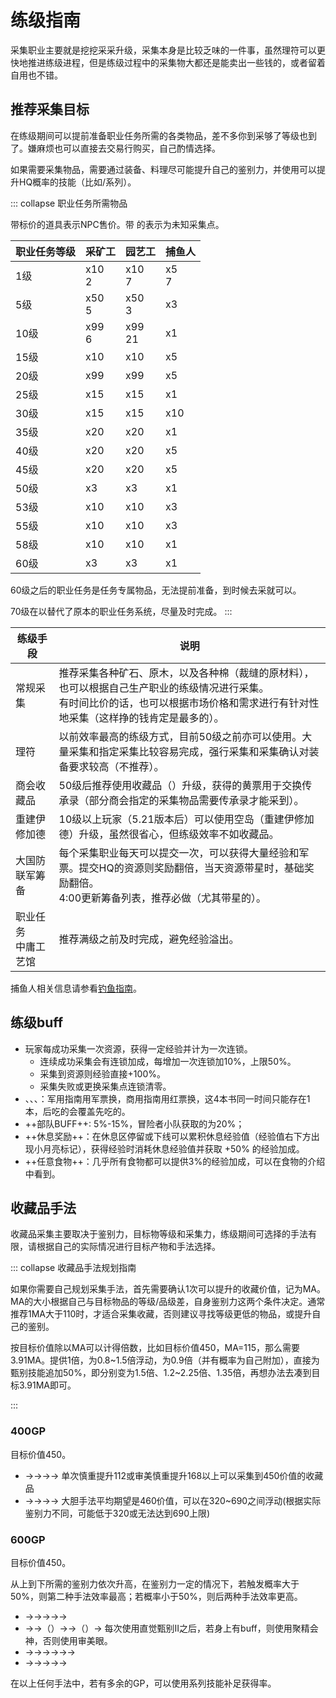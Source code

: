 # 练级指南

采集职业主要就是挖挖采采升级，采集本身是比较乏味的一件事，虽然理符可以更快地推进练级进程，但是练级过程中的采集物大都还是能卖出一些钱的，或者留着自用也不错。

## 推荐采集目标

在练级期间可以提前准备职业任务所需的各类物品，差不多你到采够了等级也到了。嫌麻烦也可以直接去交易行购买，自己酌情选择。

如果需要采集<i class="xiv hq"></i>物品，需要通过装备、料理尽可能提升自己的鉴别力，并使用可以提升HQ概率的技能（比如<Action name="发掘" />/<Action name="转变" />系列）。

::: collapse 职业任务所需物品

带标价的道具表示NPC售价。带 <i class="xiv timer"></i> 的表示为未知采集点。

| 职业任务等级 |  采矿工  |  园艺工  |  捕鱼人  |
| -- | -- | -- | -- |
| 1级 | <item name="铜矿" />x10<br>2<i class="xiv gil"></i> | <item name="乳胶" />x10<br>7<i class="xiv gil"></i> | <item name="罗敏萨鳀鱼" />x5<br>7<i class="xiv gil"></i> |
| 5级 | <item name="骨片" />x50<br>5<i class="xiv gil"></i>  | <item name="枫树树汁" />x50<br>3<i class="xiv gil"></i>  | <item name="海港鲱" />x3 |
| 10级 | <item name="黑曜石" />x99<br>6<i class="xiv gil"></i>  | <item name="乌鸦之羽" />x99<br>21<i class="xiv gil"></i>  | <item name="公主鳟" /><i class="xiv hq"></i>x1 |
| 15级 | <item name="朱砂" /><i class="xiv hq"></i>x10 | <item name="马郁兰" /><i class="xiv hq"></i>x10 | <item name="海神刀" />x5 |
| 20级 | <item name="1级碳化暗物质" />x99 | <item name="1级碳化暗物质" />x99 | <item name="暖水鳟" />x5 |
| 25级 | <item name="发泡水" /><i class="xiv hq"></i>x15 | <item name="甘菊" /><i class="xiv hq"></i>x15 | <item name="黑鲶鱼" />x1 |
| 30级 | <item name="飞龙黑曜石" /><i class="xiv hq"></i>x15 | <item name="鳄梨" /><i class="xiv hq"></i>x15 | <item name="满月沙丁鱼" />x10 |
| 35级 | <item name="紫水晶原石" /><i class="xiv hq"></i>x20 | <item name="月桂" /><i class="xiv hq"></i>x20 | <item name="沙鲶鱼" />x1 |
| 40级 | <item name="翡翠原石" /><i class="xiv hq"></i>x20 | <item name="西葫芦" /><i class="xiv hq"></i>x20 | <item name="求雨鱼" />x5 |
| 45级 | <item name="绿金矿" /><i class="xiv hq"></i>x20 | <item name="槲寄生" /><i class="xiv hq"></i>x20 | <item name="破云飞鱼" />x5 |
| 50级 | <i class="xiv timer"></i> <item name="玄铁矿" />x3 | <i class="xiv timer"></i> <item name="云杉原木" />x3 | <item name="马兹拉雅枪鱼" />x1 |
| 53级 | <item name="灵银矿" /><i class="xiv hq"></i>x10 | <item name="云海洋葱" /><i class="xiv hq"></i>x10 | <item name="碎冰鱼" /><i class="xiv hq"></i>x3 |
| 55级 | <item name="白钛矿" /><i class="xiv hq"></i>x10 | <item name="绿宝石豆" /><i class="xiv hq"></i>x10 | <item name="暗影须" /><i class="xiv hq"></i>x3 |
| 58级 | <item name="硬银矿" /><i class="xiv hq"></i>x10 | <item name="桦木原木" /><i class="xiv hq"></i>x10 | <item name="气球鲀" /><i class="xiv hq"></i>x1 |
| 60级 | <i class="xiv timer"></i> <item name="精金矿" /><i class="xiv hq"></i>x3 | <i class="xiv timer"></i> <item name="卡贝基野菜" /><i class="xiv hq"></i>x3 | <item name="飞猫杀手" /><i class="xiv hq"></i>x1 |

60级之后的职业任务是任务专属物品，无法提前准备，到时候去采就可以。

70级在<Pos name="水晶都" :x="10" :y="8.5" />以<quest name="中庸工艺馆" type="plus" />替代了原本的职业任务系统，尽量及时完成。
:::

| 练级手段 | 说明 |
| -- | -- |
| 常规采集 | 推荐采集各种矿石、原木，以及各种棉（裁缝的原材料），也可以根据自己生产职业的练级情况进行采集。<br>有时间比价的话，也可以根据市场价格和需求进行有针对性地采集（这样挣的钱肯定是最多的）。 |
| 理符 | 以前效率最高的练级方式，目前50级之前亦可以使用。大量采集和指定采集比较容易完成，强行采集和采集确认对装备要求较高（不推荐）。 |
| 商会收藏品 | 50级后推荐使用收藏品（<i class="xiv collectables"></i>）升级，获得的黄票用于交换传承录（部分商会指定的采集物品需要传承录才能采到）。 |
| 重建伊修加德 | 10级以上玩家（5.21版本后）可以使用空岛（重建伊修加德）升级，虽然很省心，但练级效率不如收藏品。 |
| 大国防联军筹备 | 每个采集职业每天可以提交一次，可以获得大量经验和军票。提交HQ的资源则奖励翻倍，当天资源带星时，基础奖励翻倍。<br><i class="xiv local-time-chs"></i>4:00更新筹备列表，推荐必做（尤其带星的）。 |
| 职业任务<br>中庸工艺馆 | 推荐满级之前及时完成，避免经验溢出。 |

捕鱼人相关信息请参看[钓鱼指南](/topic/fisher.md)。

## 练级buff

- 玩家每成功采集一次资源，获得一定经验并计为一次连锁。
  + 连续成功采集会有连锁加成，每增加一次连锁加10%，上限50%。
  + 采集到<i class="xiv hq"></i>资源则经验直接+100%。
  + 采集失败或更换采集点连锁清零。
- <item name="军用生存学指南" />、<item name="军用生存学指南第二卷" />、<item name="商用生存学指南" />、<item name="改订版生存学指南" />：军用指南用军票换，商用指南用红票换，这4本书同一时间只能存在1本，后吃的会覆盖先吃的。
- ++部队BUFF++: 5%-15%，冒险者小队获取的<item name="军用生存学指南第三卷" />为20%；
- ++休息奖励++：在休息区停留或下线可以累积休息经验值（经验值右下方出现小月亮标记），获得经验时消耗休息经验值并获取 +50% 的经验加成。
- ++任意食物++：几乎所有食物都可以提供3%的经验加成，可以在食物的介绍中看到。

## 收藏品手法

收藏品采集主要取决于鉴别力，目标物等级和采集力，练级期间可选择的手法有限，请根据自己的实际情况进行目标产物和手法选择。

::: collapse 收藏品手法规划指南

如果你需要自己规划采集手法，首先需要确认1次<action name="慎重甄别" />可以提升的收藏价值，记为MA。MA的大小根据自己与目标物品的等级/品级差，自身鉴别力这两个条件决定。通常推荐1MA大于110时，才适合采集收藏，否则建议寻找等级更低的物品，或提升自己的鉴别。

按目标价值除以MA可以计得倍数，比如目标价值450，MA=115，那么需要3.91MA。<action name="慎重甄别" />提供1倍，<action name="大胆甄别" />为0.8~1.5倍浮动，<action name="直觉甄别" />为0.9倍（并有概率为自己附加<Status :id="757" name="审美眼" />），<action name="审美眼" />直接为甄别技能追加50%，即分别变为1.5倍、1.2~2.25倍、1.35倍，再想办法去凑到目标3.91MA即可。

:::

### 400GP

目标价值450。

- <action name="审美眼" />→<action name="慎重甄别" />→<action name="审美眼" />→<action name="慎重甄别" />→<action name="慎重甄别" />
单次慎重提升112或审美慎重提升168以上可以采集到450价值的收藏品
- <action name="审美眼" />→<action name="大胆甄别" />→<action name="审美眼" />→<action name="大胆甄别" />→<action name="大胆甄别" />
大胆手法平均期望是460价值，可以在320~690之间浮动(根据实际鉴别力不同，可能低于320或无法达到690上限)

### 600GP

目标价值450。

从上到下所需的鉴别力依次升高，在鉴别力一定的情况下，若<action name="直觉甄别II" />触发<Status :id="757" name="审美眼" />概率大于50%，则第二种手法效率最高；若概率小于50%，则后两种手法效率更高。

- <action name="审美眼" />→<action name="慎重甄别" />→<action name="审美眼" />→<action name="慎重甄别" />→<action name="审美眼" />→<action name="慎重甄别" />
- <action name="审美眼" />→<action name="直觉甄别II" />→<action name="聚精会神" />（<action name="审美眼" />）→<action name="直觉甄别II" />→<action name="聚精会神" />（<action name="审美眼" />）→<action name="慎重甄别" />
每次使用直觉甄别II之后，若身上有<Status :id="757" name="审美眼" />buff，则使用聚精会神，否则使用审美眼。
- <action name="极度警戒" />→<action name="聚精会神" />→<action name="慎重甄别" />→<action name="聚精会神" />→<action name="慎重甄别" />→<action name="慎重甄别" />→<action name="慎重甄别" />
- <action name="审美眼" />→<action name="慎重甄别" />→<action name="审美眼" />→<action name="慎重甄别" />→<action name="聚精会神" />→<action name="慎重甄别" />

在以上任何手法中，若有多余的GP，可以使用<action name="环境探知" />系列技能补足获得率。